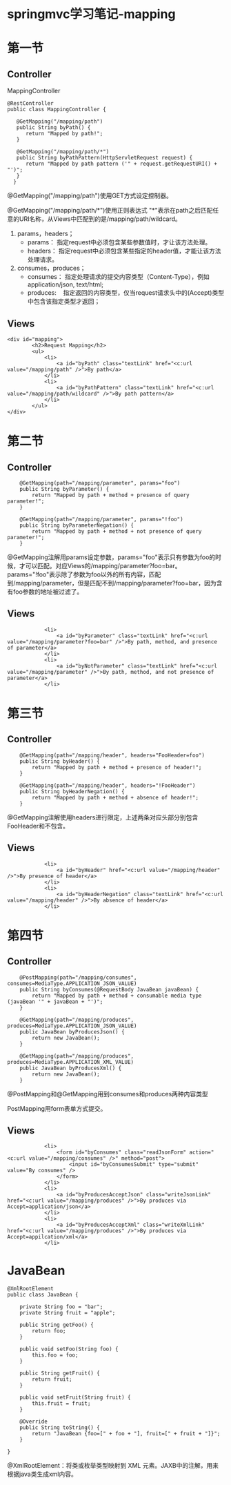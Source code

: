 # springmvc学习笔记-mapping

# 第一节

## Controller

MappingController

```
@RestController
public class MappingController {

   @GetMapping("/mapping/path")
   public String byPath() {
      return "Mapped by path!";
   }

   @GetMapping("/mapping/path/*")
   public String byPathPattern(HttpServletRequest request) {
      return "Mapped by path pattern ('" + request.getRequestURI() + "')";
   }
  }
```

@GetMapping("/mapping/path")使用GET方式设定控制器。

@GetMapping("/mapping/path/*")使用正则表达式  "\*"表示在path之后匹配任意的URI名称，从Views中匹配到的是/mapping/path/wildcard。

1. params，headers；
   - params： 指定request中必须包含某些参数值时，才让该方法处理。
   - headers： 指定request中必须包含某些指定的header值，才能让该方法处理请求。
2. consumes，produces；
   - consumes： 指定处理请求的提交内容类型（Content-Type），例如application/json, text/html;
   - produces:    指定返回的内容类型，仅当request请求头中的(Accept)类型中包含该指定类型才返回；

## Views

```
<div id="mapping">
		<h2>Request Mapping</h2>
		<ul>
			<li>
				<a id="byPath" class="textLink" href="<c:url value="/mapping/path" />">By path</a>
			</li>
			<li>
				<a id="byPathPattern" class="textLink" href="<c:url value="/mapping/path/wildcard" />">By path pattern</a>
			</li>
		</ul>
</div>
```

# 第二节

## Controller

```
	@GetMapping(path="/mapping/parameter", params="foo")
	public String byParameter() {
		return "Mapped by path + method + presence of query parameter!";
	}

	@GetMapping(path="/mapping/parameter", params="!foo")
	public String byParameterNegation() {
		return "Mapped by path + method + not presence of query parameter!";
	}
```

@GetMapping注解用params设定参数，params="foo"表示只有参数为foo的时候，才可以匹配。对应Views的/mapping/parameter?foo=bar。params="!foo"表示除了参数为foo以外的所有内容，匹配到/mapping/parameter，但是匹配不到/mapping/parameter?foo=bar，因为含有foo参数的地址被过滤了。

## Views

```
			<li>
				<a id="byParameter" class="textLink" href="<c:url value="/mapping/parameter?foo=bar" />">By path, method, and presence of parameter</a>
			</li>
			<li>
				<a id="byNotParameter" class="textLink" href="<c:url value="/mapping/parameter" />">By path, method, and not presence of parameter</a>
			</li>
```

# 第三节

## Controller

```
	@GetMapping(path="/mapping/header", headers="FooHeader=foo")
	public String byHeader() {
		return "Mapped by path + method + presence of header!";
	}

	@GetMapping(path="/mapping/header", headers="!FooHeader")
	public String byHeaderNegation() {
		return "Mapped by path + method + absence of header!";
	}
```

@GetMapping注解使用headers进行限定，上述两条对应头部分别包含FooHeader和不包含。

## Views

```
			<li>
				<a id="byHeader" href="<c:url value="/mapping/header" />">By presence of header</a>
			</li>
			<li>
				<a id="byHeaderNegation" class="textLink" href="<c:url value="/mapping/header" />">By absence of header</a>
			</li>
```

# 第四节

## Controller

```
	@PostMapping(path="/mapping/consumes", consumes=MediaType.APPLICATION_JSON_VALUE)
	public String byConsumes(@RequestBody JavaBean javaBean) {
		return "Mapped by path + method + consumable media type (javaBean '" + javaBean + "')";
	}

	@GetMapping(path="/mapping/produces", produces=MediaType.APPLICATION_JSON_VALUE)
	public JavaBean byProducesJson() {
		return new JavaBean();
	}

	@GetMapping(path="/mapping/produces", produces=MediaType.APPLICATION_XML_VALUE)
	public JavaBean byProducesXml() {
		return new JavaBean();
	}

```

@PostMapping和@GetMapping用到consumes和produces两种内容类型

PostMapping用form表单方式提交。

## Views

```
			<li>
				<form id="byConsumes" class="readJsonForm" action="<c:url value="/mapping/consumes" />" method="post">
					<input id="byConsumesSubmit" type="submit" value="By consumes" />
				</form>
			</li>
			<li>
				<a id="byProducesAcceptJson" class="writeJsonLink" href="<c:url value="/mapping/produces" />">By produces via Accept=application/json</a>
			</li>
            <li>
                <a id="byProducesAcceptXml" class="writeXmlLink" href="<c:url value="/mapping/produces" />">By produces via Accept=appilcation/xml</a>
            </li>
```

# JavaBean

```
@XmlRootElement
public class JavaBean {

	private String foo = "bar";
	private String fruit = "apple";

	public String getFoo() {
		return foo;
	}

	public void setFoo(String foo) {
		this.foo = foo;
	}

	public String getFruit() {
		return fruit;
	}

	public void setFruit(String fruit) {
		this.fruit = fruit;
	}

	@Override
	public String toString() {
		return "JavaBean {foo=[" + foo + "], fruit=[" + fruit + "]}";
	}

}
```

@XmlRootElement：将类或枚举类型映射到 XML 元素。JAXB中的注解，用来根据java类生成xml内容。 











